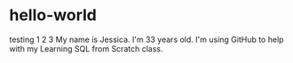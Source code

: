 # hello-world
testing 1 2 3
My name is Jessica. I'm 33 years old. I'm using GitHub to help with my Learning SQL from Scratch class.
